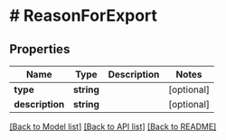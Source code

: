 # # ReasonForExport

## Properties

Name | Type | Description | Notes
------------ | ------------- | ------------- | -------------
**type** | **string** |  | [optional]
**description** | **string** |  | [optional]

[[Back to Model list]](../../README.md#models) [[Back to API list]](../../README.md#endpoints) [[Back to README]](../../README.md)
